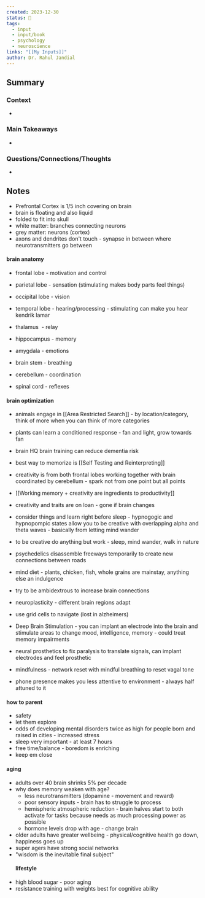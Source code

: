 ```yaml
---
created: 2023-12-30
status: 🔴
tags:
  - input
  - input/book
  - psychology
  - neuroscience
links: "[[My Inputs]]"
author: Dr. Rahul Jandial
---
```

## Summary
### Context
- 
### Main Takeaways
- 
### Questions/Connections/Thoughts
- 
## Notes
- Prefrontal Cortex is 1/5 inch covering on brain
- brain is floating and also liquid
- folded to fit into skull
- white matter: branches connecting neurons
- grey matter: neurons (cortex)
- axons and dendrites don't touch - synapse in between where neurotransmitters go between
#### brain anatomy
- frontal lobe - motivation and control
- parietal lobe - sensation (stimulating makes body parts feel things)
- occipital lobe - vision
- temporal lobe - hearing/processing - stimulating can make you hear kendrik lamar

- thalamus  - relay
- hippocampus - memory
- amygdala - emotions
- brain stem - breathing
- cerebellum - coordination
- spinal cord - reflexes
#### brain optimization
- animals engage in [[Area Restricted Search]] - by location/category, think of more when you can think of more categories
- plants can learn a conditioned response - fan and light, grow towards fan

- brain HQ brain training can reduce dementia risk

- best way to memorize is [[Self Testing and Reinterpreting]]
- creativity is from both frontal lobes working together with brain coordinated by cerebellum - spark not from one point but all points
- [[Working memory + creativity are ingredients to productivity]]
- creativity and traits are on loan - gone if brain changes
- consider things and learn right before sleep - hypnogogic and hypnopompic states allow you to be creative with overlapping alpha and theta waves - basically from letting mind wander
- to be creative do anything but work - sleep, mind wander, walk in nature
- psychedelics disassemble freeways temporarily to create new connections between roads

- mind diet - plants, chicken, fish, whole grains are mainstay, anything else an indulgence
- try to be ambidextrous to increase brain connections
- neuroplasticity - different brain regions adapt
- use grid cells to navigate (lost in alzheimers)

- Deep Brain Stimulation - you can implant an electrode into the brain and stimulate areas to change mood, intelligence, memory - could treat memory impairments
- neural prosthetics to fix paralysis to translate signals, can implant electrodes and feel prosthetic
- mindfulness - network reset with mindful breathing to reset vagal tone

- phone presence makes you less attentive to environment - always half attuned to it
#### how to parent
- safety
- let them explore
- odds of developing mental disorders twice as high for people born and raised in cities - increased stress 
- sleep very important - at least 7 hours
- free time/balance - boredom is enriching
- keep em close
#### aging
- adults over 40 brain shrinks 5% per decade
- why does memory weaken with age?
	- less neurotransmitters (dopamine - movement and reward)
	- poor sensory inputs - brain has to struggle to process
	- hemispheric atmospheric reduction - brain halves start to both activate for tasks because needs as much processing power as possible
	- hormone levels drop with age - change brain
- older adults have greater wellbeing - physical/cognitive health go down, happiness goes up
- super agers have strong social networks 
- "wisdom is the inevitable final subject"
  #### lifestyle
- high blood sugar - poor aging
- resistance training with weights best for cognitive ability
